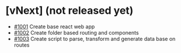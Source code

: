 # [vNext] (not released yet)
- [#1001](./BACKLOG.md#1001) Create base react web app
- [#1002](./BACKLOG.md#1002) Create folder based routing and components
- [#1003](./BACKLOG.md#1003) Create script to parse, transform and generate data base on routes